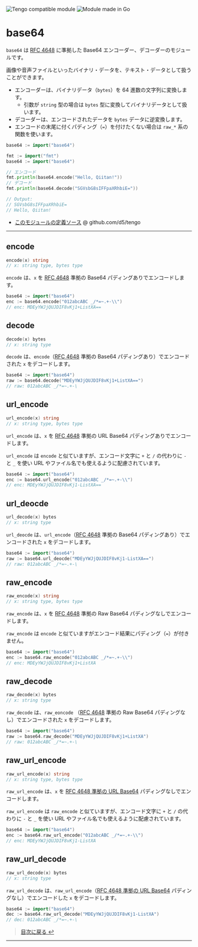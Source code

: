 ![](https://img.shields.io/badge/Tengo%20Compatible-Yes-blue "Tengo compatible module")
![](https://img.shields.io/badge/Module%20type-Go-blue "Module made in Go")

# base64

`base64` は [RFC 4648](https://www.rfc-editor.org/rfc/rfc4648.html) に準拠した Base64 エンコーダー、デコーダーのモジュールです。

画像や音声ファイルといったバイナリ・データを、テキスト・データとして扱うことができます。

- エンコーダーは、バイナリデータ（`bytes`）を 64 進数の文字列に変換します。
  - 引数が `string` 型の場合は `bytes` 型に変換してバイナリデータとして扱います。
- デコーダーは、エンコードされたデータを `bytes` データに逆変換します。
- エンコードの末尾に付くパディング（`=`）を付けたくない場合は `raw_*` 系の関数を使います。

```go
base64 := import("base64")
```

```go
fmt := import("fmt")
base64 := import("base64")

// エンコード
fmt.println(base64.encode("Hello, Qiitan!"))
// デコード
fmt.println(base64.decode("SGVsbG8sIFFpaXRhbiE="))

// Output:
// SGVsbG8sIFFpaXRhbiE=
// Hello, Qiitan!
```

- [このモジュールの定義ソース](https://github.com/d5/tengo/blob/master/stdlib/base64.go) @ github.com/d5/tengo

---

## encode

```go
encode(x) string
// x: string type, bytes type
```

`encode` は、`x` を [RFC 4648](https://www.rfc-editor.org/rfc/rfc4648.html) 準拠の Base64 パディングありでエンコードします。

```go
base64 := import("base64")
enc := base64.encode("012abcABC _/*=~.+-\\")
// enc: MDEyYWJjQUJDIF8vKj1+ListXA==
```

## decode

```go
decode(x) bytes
// x: string type
```

`decode` は、`encode`（[RFC 4648](https://www.rfc-editor.org/rfc/rfc4648.html) 準拠の Base64 パディングあり）でエンコードされた `x` をデコードします。

```go
base64 := import("base64")
raw := base64.decode("MDEyYWJjQUJDIF8vKj1+ListXA==")
// raw: 012abcABC _/*=~.+-\
```

## url_encode

```go
url_encode(x) string
// x: string type, bytes type
```

`url_encode` は、`x` を [RFC 4648](https://www.rfc-editor.org/rfc/rfc4648.html) 準拠の URL Base64 パディングありでエンコードします。

`url_encode` は `encode` と似ていますが、エンコード文字に `+` と `/` の代わりに `-` と `_` を使い URL やファイル名でも使えるように配慮されています。

```go
base64 := import("base64")
enc := base64.url_encode("012abcABC _/*=~.+-\\")
// enc: MDEyYWJjQUJDIF8vKj1-ListXA==
```

## url_deocde

```go
url_decode(x) bytes
// x: string type
```

`url_deocde` は、`url_encode`（[RFC 4648](https://www.rfc-editor.org/rfc/rfc4648.html) 準拠の Base64 パディングあり）でエンコードされた `x` をデコードします。

```go
base64 := import("base64")
raw := base64.url_deocde("MDEyYWJjQUJDIF8vKj1-ListXA==")
// raw: 012abcABC _/*=~.+-\
```

## raw_encode

```go
raw_encode(x) string
// x: string type, bytes type
```

`raw_encode` は、`x` を [RFC 4648](https://www.rfc-editor.org/rfc/rfc4648.html) 準拠の Raw Base64 パディングなしでエンコードします。

`raw_encode` は `encode` と似ていますがエンコード結果にパディング（`=`）が付きません。

```go
base64 := import("base64")
enc := base64.raw_encode("012abcABC _/*=~.+-\\")
// enc: MDEyYWJjQUJDIF8vKj1+ListXA
```

## raw_decode

```go
raw_decode(x) bytes
// x: string type
```

`raw_decode` は、`raw_eoncode` （[RFC 4648](https://www.rfc-editor.org/rfc/rfc4648.html) 準拠の Raw Base64 パディングなし）でエンコードされた `x` をデコードします。

```go
base64 := import("base64")
raw := base64.raw_decode("MDEyYWJjQUJDIF8vKj1+ListXA")
// raw: 012abcABC _/*=~.+-\
```

## raw_url_encode

```go
raw_url_encode(x) string
// x: string type, bytes type
```

`raw_url_encode` は、`x` を [RFC 4648 準拠の URL Base64](https://www.rfc-editor.org/rfc/rfc4648.html#section-5) パディングなしでエンコードします。

`raw_url_encode` は `raw_encode` と似ていますが、エンコード文字に `+` と `/` の代わりに `-` と `_` を使い URL やファイル名でも使えるように配慮されています。

```go
base64 := import("base64")
enc := base64.raw_url_encode("012abcABC _/*=~.+-\\")
// enc: MDEyYWJjQUJDIF8vKj1-ListXA
```

## raw_url_decode

```go
raw_url_decode(x) bytes
// x: string type
```

`raw_url_decode` は、`raw_url_encode`（[RFC 4648 準拠の URL Base64](https://www.rfc-editor.org/rfc/rfc4648.html#section-5) パディングなし）でエンコードした `x` をデコードします。

```go
base64 := import("base64")
dec := base64.raw_url_decode("MDEyYWJjQUJDIF8vKj1-ListXA")
// dec: 012abcABC _/*=~.+-\
```

> [目次に戻る ↩️](../)

---
